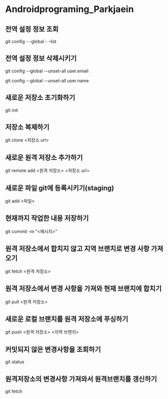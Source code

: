 # Androidprograming_Parkjaein

## 전역 설정 정보 조회
git config - -global - -list

## 전역 설정 정보 삭제시키기
git config --global --unset-all user.email

git config --global --unset-all user.name

## 새로운 저장소 초기화하기
git init

## 저장소 복제하기
git clone <저장소 url>

## 새로운 원격 저장소 추가하기
git remote add <원격 저장소> <저장소 url>

## 새로운 파일 git에 등록시키기(staging)
git add <파일>

## 현재까지 작업한 내용 저장하기
git commit -m “<메시지>”

## 원격 저장소에서 합치지 않고 지역 브랜치로 변경 사항 가져오기
git fetch <원격 저장소>

## 원격 저장소에서 변경 사항을 가져와 현재 브랜치에 합치기
git pull <원격 저장소>

## 새로운 로컬 브랜치를 원격 저장소에 푸싱하기
git push <원격 저장소> <지역 브랜치>

## 커밋되지 않은 변경사항을 조회하기
git status

## 원격저장소의 변경사항 가져와서 원격브랜치를 갱신하기
git fetch
